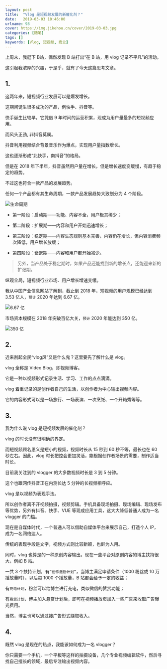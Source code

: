 ```yaml
---
layout: post
title:  "Vlog 是短视频发展的新催化剂？"
date:   2019-03-03 10:46:00
urlname: 98
cover: https://img.jikehou.cn/cover/2019-03-03.jpg
categories: [随笔]
tags: []
keywords: [Vlog, 短视频, 商业]
---
```

上周末，我逛下 B站，偶然发现 B 站打出“在 B 站，用 vlog 记录不平凡”的活动。

这引起我浓厚的兴趣，于是乎，就有了今天这篇思考文章。
<!-- more -->
## 1.
这两年来，短视频行业发展可以是爆发增长。

这期间诞生很多成功的产品，例快手、抖音等。

快手诞生比较早，它凭借 9 年时间的运营积累，现成为用户量最多的短视频应用。

而风头正劲, 非抖音莫属。

抖音利用视频结合背景音乐作为爆点，实现用户量指数增长。

这也逐渐形成“北快手，南抖音”的格局。

但是在 2018 年下半年，抖音虽然用户量在增长，但是增长速度变缓慢，有趋于稳定的趋势。

不过这也符合一款产品的发展趋势。

任何一个产品都有其生命周期，一款产品发展趋势大致划分为 4 个阶段。

![生命周期](https://img.jikehou.cn/img/137_1.jpg)


- 第一阶段：启动期——功能、内容不全，用户极其稀少；

- 第二阶段：扩展期——内容和用户开始迅速增长；

- 第三阶段：稳定期——内容生态规则基本完善，内容仍在增长，但内容消费频次降低，用户增长放缓；

- 第四阶段：衰退期——内容和用户都开始减少。

> 另外，当产品处于稳定期时，如果产品还能找到新的增长点，还能迎来新的扩张期。

纵观全局，短视频行业市场、用户增长增速变缓。

我从中国产业信息网站了解到，截止到 2018 年，短视频的用户规模已经达到 3.53 亿人，`预计` 2020 年达到 6.67 亿。

![6.67 亿](https://img.jikehou.cn/img/137_2.png)

市场资本规模在 2018 年突破百亿大关，`预计` 2020 年能达到 350 亿。

![350 亿](https://img.jikehou.cn/img/137_3.png)


## 2.
近来刮起全民“vlog风”又是什么鬼？这里要先了解什么是 vlog。

vlog 全称是 Video Blog，即视频博客。

它是一种以视频形式记录生活、学习、工作的点点滴滴。

vlog 着重记录的是创作者自己的生活，以创作者为中心输出视频内容。

它的内容形式可以是一场旅行、一场表演、一次烹饪、一个开箱秀等等。

## 3.
我为什么说 vlog 是短视频发展的催化剂？

vlog 的时长没有很明确的界定。

而短视频顾名思义是短小的视频，视频时长从 15 秒到 60 秒不等，最长也在 60 秒左右。因此，vlog 时长把控会更加灵活，能根据创作者场景的需要，制作适当时长。

目前我关注到的 vlogger 的大多数视频时长是 3 到 5 分钟。

这个也跟网传抖音正在内测长达 5 分钟的长视频相呼应。

vlog 是以视频为表现手法。

所以创作者离不开视频拍摄，视频剪辑。手机具备现场拍摄、现场编辑、现场发布等优势，另外有抖音、快手、VUE 等现成应用工具，这大大降低普通人成为一名 vlogger 的门槛。

现在是自媒体时代，一个普通人可以借助自媒体平台来展示自己，打造个人 IP，成为一名网络达人。

传统的表现手段是文字，视频方式则比较新颖，也鲜为人用。

同时，vlog 也算是的一种原创内容输出。现在一些平台对原创内容的博主扶持很大，例如 B 站。

一共 3 个扶持计划，有`“创作激励计划”`，当博主满足申请条件（1000 粉丝或 10 万播放量时），以后每 1000 个播放量，B 站都会给予一定的收益；

有`充电计划`，粉丝可以给博主进行充电，类似微信的赞赏功能；

有`悬赏计划`，博主加入悬赏计划后，即可在视频播放页加入一些广告来收取广告曝光费用。

当然，博主也可以通过接广告形式赚取收入。

## 4.

既然 vlog 是现在的热点，我能该如何成为一名 vlogger？

你只需要一个手机，一个平板等这样的拍摄设备，几个专业视频编辑软件，然后寻找自己擅长的领域，最后专注输出视频内容。


